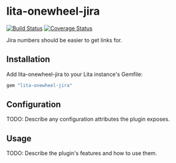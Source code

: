 # lita-onewheel-jira

[![Build Status](https://travis-ci.org/onewheelskyward/lita-onewheel-jira.png?branch=master)](https://travis-ci.org/onewheelskyward/lita-onewheel-jira)
[![Coverage Status](https://coveralls.io/repos/onewheelskyward/lita-onewheel-jira/badge.png)](https://coveralls.io/r/onewheelskyward/lita-onewheel-jira)

Jira numbers should be easier to get links for.

## Installation

Add lita-onewheel-jira to your Lita instance's Gemfile:

``` ruby
gem "lita-onewheel-jira"
```

## Configuration

TODO: Describe any configuration attributes the plugin exposes.

## Usage

TODO: Describe the plugin's features and how to use them.
